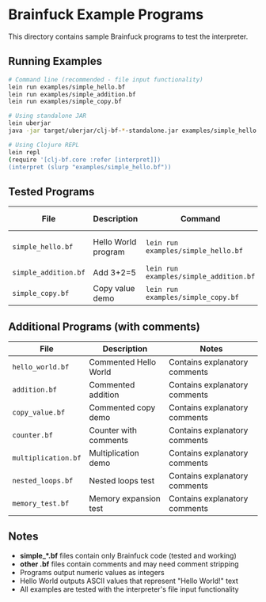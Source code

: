 # Brainfuck Example Programs

This directory contains sample Brainfuck programs to test the interpreter.

## Running Examples

```bash
# Command line (recommended - file input functionality)
lein run examples/simple_hello.bf
lein run examples/simple_addition.bf
lein run examples/simple_copy.bf

# Using standalone JAR
lein uberjar
java -jar target/uberjar/clj-bf-*-standalone.jar examples/simple_hello.bf

# Using Clojure REPL
lein repl
(require '[clj-bf.core :refer [interpret]])
(interpret (slurp "examples/simple_hello.bf"))
```

## Tested Programs

| File | Description | Command | Expected Output |
|------|-------------|---------|-----------------|
| `simple_hello.bf` | Hello World program | `lein run examples/simple_hello.bf` | "Hello World!" (ASCII 72,101,108...) |
| `simple_addition.bf` | Add 3+2=5 | `lein run examples/simple_addition.bf` | Number 5 |
| `simple_copy.bf` | Copy value demo | `lein run examples/simple_copy.bf` | Number 3 |

## Additional Programs (with comments)

| File | Description | Notes |
|------|-------------|--------|
| `hello_world.bf` | Commented Hello World | Contains explanatory comments |
| `addition.bf` | Commented addition | Contains explanatory comments |
| `copy_value.bf` | Commented copy demo | Contains explanatory comments |
| `counter.bf` | Counter with comments | Contains explanatory comments |
| `multiplication.bf` | Multiplication demo | Contains explanatory comments |
| `nested_loops.bf` | Nested loops test | Contains explanatory comments |
| `memory_test.bf` | Memory expansion test | Contains explanatory comments |

## Notes

- **simple_*.bf** files contain only Brainfuck code (tested and working)
- **other .bf** files contain comments and may need comment stripping
- Programs output numeric values as integers
- Hello World outputs ASCII values that represent "Hello World!" text
- All examples are tested with the interpreter's file input functionality